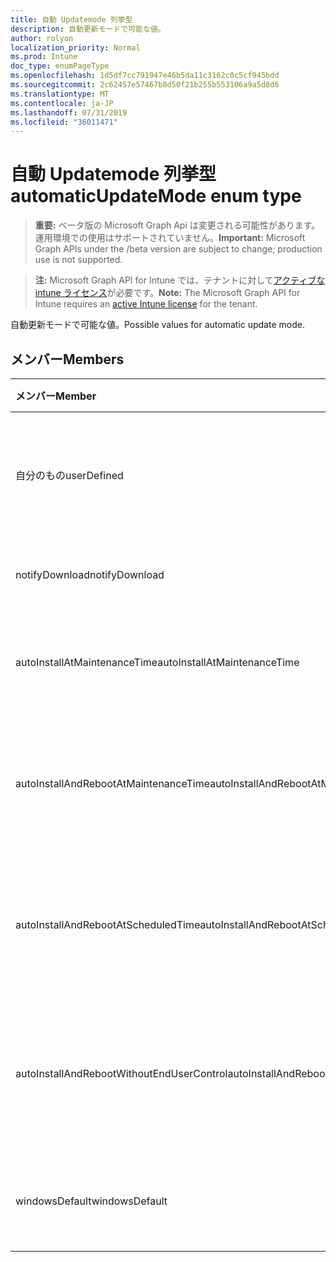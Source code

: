 ```yaml
---
title: 自動 Updatemode 列挙型
description: 自動更新モードで可能な値。
author: rolyon
localization_priority: Normal
ms.prod: Intune
doc_type: enumPageType
ms.openlocfilehash: 1d5df7cc791947e46b5da11c3162c0c5cf945bdd
ms.sourcegitcommit: 2c62457e57467b8d50f21b255b553106a9a5d8d6
ms.translationtype: MT
ms.contentlocale: ja-JP
ms.lasthandoff: 07/31/2019
ms.locfileid: "36011471"
---
```

# <a name="automaticupdatemode-enum-type"></a><span data-ttu-id="77ea3-103">自動 Updatemode 列挙型</span><span class="sxs-lookup"><span data-stu-id="77ea3-103">automaticUpdateMode enum type</span></span>

> <span data-ttu-id="77ea3-104">**重要:** ベータ版の Microsoft Graph Api は変更される可能性があります。運用環境での使用はサポートされていません。</span><span class="sxs-lookup"><span data-stu-id="77ea3-104">**Important:** Microsoft Graph APIs under the /beta version are subject to change; production use is not supported.</span></span>

> <span data-ttu-id="77ea3-105">**注:** Microsoft Graph API for Intune では、テナントに対して[アクティブな intune ライセンス](https://go.microsoft.com/fwlink/?linkid=839381)が必要です。</span><span class="sxs-lookup"><span data-stu-id="77ea3-105">**Note:** The Microsoft Graph API for Intune requires an [active Intune license](https://go.microsoft.com/fwlink/?linkid=839381) for the tenant.</span></span>

<span data-ttu-id="77ea3-106">自動更新モードで可能な値。</span><span class="sxs-lookup"><span data-stu-id="77ea3-106">Possible values for automatic update mode.</span></span>

## <a name="members"></a><span data-ttu-id="77ea3-107">メンバー</span><span class="sxs-lookup"><span data-stu-id="77ea3-107">Members</span></span>
|<span data-ttu-id="77ea3-108">メンバー</span><span class="sxs-lookup"><span data-stu-id="77ea3-108">Member</span></span>|<span data-ttu-id="77ea3-109">値</span><span class="sxs-lookup"><span data-stu-id="77ea3-109">Value</span></span>|<span data-ttu-id="77ea3-110">説明</span><span class="sxs-lookup"><span data-stu-id="77ea3-110">Description</span></span>|
|:---|:---|:---|
|<span data-ttu-id="77ea3-111">自分のもの</span><span class="sxs-lookup"><span data-stu-id="77ea3-111">userDefined</span></span>|<span data-ttu-id="77ea3-112">.0</span><span class="sxs-lookup"><span data-stu-id="77ea3-112">0</span></span>|<span data-ttu-id="77ea3-113">ユーザー定義、既定値、意図的ではありません。</span><span class="sxs-lookup"><span data-stu-id="77ea3-113">User Defined, default value, no intent.</span></span>|
|<span data-ttu-id="77ea3-114">notifyDownload</span><span class="sxs-lookup"><span data-stu-id="77ea3-114">notifyDownload</span></span>|<span data-ttu-id="77ea3-115">1-d</span><span class="sxs-lookup"><span data-stu-id="77ea3-115">1</span></span>|<span data-ttu-id="77ea3-116">ダウンロードを通知します。</span><span class="sxs-lookup"><span data-stu-id="77ea3-116">Notify on download.</span></span>|
|<span data-ttu-id="77ea3-117">autoInstallAtMaintenanceTime</span><span class="sxs-lookup"><span data-stu-id="77ea3-117">autoInstallAtMaintenanceTime</span></span>|<span data-ttu-id="77ea3-118">pbm-2</span><span class="sxs-lookup"><span data-stu-id="77ea3-118">2</span></span>|<span data-ttu-id="77ea3-119">メンテナンス時に自動インストールします。</span><span class="sxs-lookup"><span data-stu-id="77ea3-119">Auto-install at maintenance time.</span></span>|
|<span data-ttu-id="77ea3-120">autoInstallAndRebootAtMaintenanceTime</span><span class="sxs-lookup"><span data-stu-id="77ea3-120">autoInstallAndRebootAtMaintenanceTime</span></span>|<span data-ttu-id="77ea3-121">1/3</span><span class="sxs-lookup"><span data-stu-id="77ea3-121">3</span></span>|<span data-ttu-id="77ea3-122">メンテナンス時に自動的にインストールおよび再起動します。</span><span class="sxs-lookup"><span data-stu-id="77ea3-122">Auto-install and reboot at maintenance time.</span></span>|
|<span data-ttu-id="77ea3-123">autoInstallAndRebootAtScheduledTime</span><span class="sxs-lookup"><span data-stu-id="77ea3-123">autoInstallAndRebootAtScheduledTime</span></span>|<span data-ttu-id="77ea3-124">2/4</span><span class="sxs-lookup"><span data-stu-id="77ea3-124">4</span></span>|<span data-ttu-id="77ea3-125">スケジュールされた時刻に自動インストールおよび再起動します。</span><span class="sxs-lookup"><span data-stu-id="77ea3-125">Auto-install and reboot at scheduled time.</span></span>|
|<span data-ttu-id="77ea3-126">autoInstallAndRebootWithoutEndUserControl</span><span class="sxs-lookup"><span data-stu-id="77ea3-126">autoInstallAndRebootWithoutEndUserControl</span></span>|<span data-ttu-id="77ea3-127">5</span><span class="sxs-lookup"><span data-stu-id="77ea3-127">5</span></span>|<span data-ttu-id="77ea3-128">エンドユーザーコントロールを使用せずに自動インストールおよび再起動</span><span class="sxs-lookup"><span data-stu-id="77ea3-128">Auto-install and restart without end-user control</span></span>|
|<span data-ttu-id="77ea3-129">windowsDefault</span><span class="sxs-lookup"><span data-stu-id="77ea3-129">windowsDefault</span></span>|<span data-ttu-id="77ea3-130">シックス</span><span class="sxs-lookup"><span data-stu-id="77ea3-130">6</span></span>|<span data-ttu-id="77ea3-131">Windows の既定値にリセットします。</span><span class="sxs-lookup"><span data-stu-id="77ea3-131">Reset to Windows default value.</span></span>|





